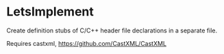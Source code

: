 # LetsImplement

Create definition stubs of C/C++ header file declarations in a separate file.

Requires castxml, https://github.com/CastXML/CastXML
